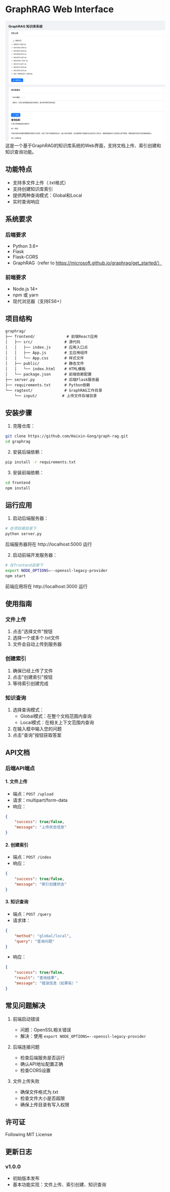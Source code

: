 # GraphRAG Web Interface
![主界面](images/api.png)
这是一个基于GraphRAG的知识库系统的Web界面，支持文档上传、索引创建和知识查询功能。

## 功能特点

- 支持多文件上传（.txt格式）
- 支持创建知识库索引
- 提供两种查询模式：Global和Local
- 实时查询响应

## 系统要求

### 后端要求
- Python 3.6+
- Flask
- Flask-CORS
- GraphRAG（refer to https://microsoft.github.io/graphrag/get_started/）

### 前端要求
- Node.js 14+
- npm 或 yarn
- 现代浏览器（支持ES6+）

## 项目结构
```
graphrag/
├── frontend/              # 前端React应用
│   ├── src/              # 源代码
│   │   ├── index.js      # 应用入口点
│   │   ├── App.js        # 主应用组件
│   │   └── App.css       # 样式文件
│   ├── public/           # 静态文件
│   │   └── index.html    # HTML模板
│   └── package.json      # 前端依赖配置
├── server.py             # 后端Flask服务器
├── requirements.txt      # Python依赖
└── ragtest/              # GraphRAG工作目录
    └── input/           # 上传文件存储目录
```

## 安装步骤

1. 克隆仓库：
```bash
git clone https://github.com/Haixin-Gong/graph-rag.git
cd graphrag
```

2. 安装后端依赖：
```bash
pip install -r requirements.txt
```

3. 安装前端依赖：
```bash
cd frontend
npm install
```

## 运行应用

1. 启动后端服务器：
```bash
# 在项目根目录下
python server.py
```
后端服务器将在 http://localhost:5000 运行

2. 启动前端开发服务器：
```bash
# 在frontend目录下
export NODE_OPTIONS=--openssl-legacy-provider
npm start
```
前端应用将在 http://localhost:3000 运行

## 使用指南

### 文件上传
1. 点击"选择文件"按钮
2. 选择一个或多个.txt文件
3. 文件会自动上传到服务器

### 创建索引
1. 确保已经上传了文件
2. 点击"创建索引"按钮
3. 等待索引创建完成

### 知识查询
1. 选择查询模式：
   - Global模式：在整个文档范围内查询
   - Local模式：在相关上下文范围内查询
2. 在输入框中输入您的问题
3. 点击"查询"按钮获取答案

## API文档

### 后端API端点

#### 1. 文件上传
- 端点：`POST /upload`
- 请求：multipart/form-data
- 响应：
```json
{
    "success": true/false,
    "message": "上传状态信息"
}
```

#### 2. 创建索引
- 端点：`POST /index`
- 响应：
```json
{
    "success": true/false,
    "message": "索引创建状态"
}
```

#### 3. 知识查询
- 端点：`POST /query`
- 请求体：
```json
{
    "method": "global/local",
    "query": "查询问题"
}
```
- 响应：
```json
{
    "success": true/false,
    "result": "查询结果",
    "message": "错误信息（如果有）"
}
```

## 常见问题解决

1. 前端启动错误
   - 问题：OpenSSL相关错误
   - 解决：使用 `export NODE_OPTIONS=--openssl-legacy-provider`

2. 后端连接问题
   - 检查后端服务是否运行
   - 确认API地址配置正确
   - 检查CORS设置

3. 文件上传失败
   - 确保文件格式为.txt
   - 检查文件大小是否超限
   - 确保上传目录有写入权限

## 许可证

Following MIT License

## 更新日志

### v1.0.0
- 初始版本发布
- 基本功能实现：文件上传、索引创建、知识查询